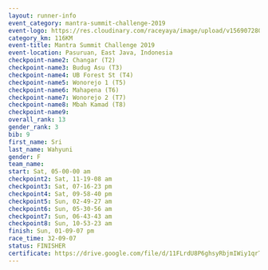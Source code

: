 ```yaml
---
layout: runner-info 
event_category: mantra-summit-challenge-2019 
event-logo: https://res.cloudinary.com/raceyaya/image/upload/v1569072809/logo/mantra-image_segrbx.jpg
category_km: 116KM 
event-title: Mantra Summit Challenge 2019 
event-location: Pasuruan, East Java, Indonesia 
checkpoint-name2: Changar (T2) 
checkpoint-name3: Budug Asu (T3) 
checkpoint-name4: UB Forest St (T4) 
checkpoint-name5: Wonorejo 1 (T5) 
checkpoint-name6: Mahapena (T6) 
checkpoint-name7: Wonorejo 2 (T7) 
checkpoint-name8: Mbah Kamad (T8) 
checkpoint-name9: 
overall_rank: 13
gender_rank: 3
bib: 9
first_name: Sri
last_name: Wahyuni
gender: F
team_name: 
start: Sat, 05-00-00 am
checkpoint2: Sat, 11-19-08 am
checkpoint3: Sat, 07-16-23 pm
checkpoint4: Sat, 09-58-40 pm
checkpoint5: Sun, 02-49-27 am
checkpoint6: Sun, 05-30-56 am
checkpoint7: Sun, 06-43-43 am
checkpoint8: Sun, 10-53-23 am
finish: Sun, 01-09-07 pm
race_time: 32-09-07
status: FINISHER
certificate: https://drive.google.com/file/d/11FLrdU8P6ghsyRbjmIWiy1qrTHxtWJiw/view?usp=sharing
---
```

